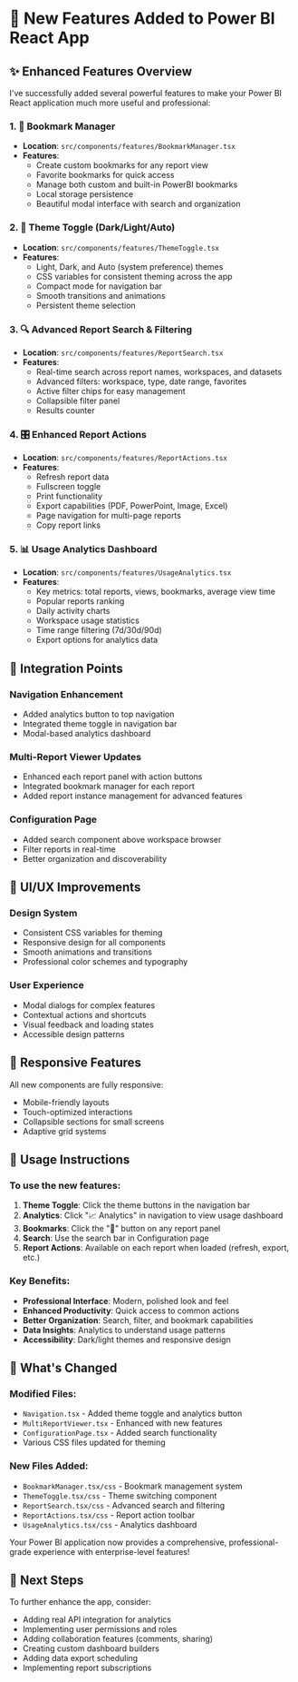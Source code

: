 # 🚀 New Features Added to Power BI React App

## ✨ Enhanced Features Overview

I've successfully added several powerful features to make your Power BI React application much more useful and professional:

### 1. 🔖 **Bookmark Manager**
- **Location**: `src/components/features/BookmarkManager.tsx`
- **Features**:
  - Create custom bookmarks for any report view
  - Favorite bookmarks for quick access
  - Manage both custom and built-in PowerBI bookmarks
  - Local storage persistence
  - Beautiful modal interface with search and organization

### 2. 🌙 **Theme Toggle (Dark/Light/Auto)**
- **Location**: `src/components/features/ThemeToggle.tsx`
- **Features**:
  - Light, Dark, and Auto (system preference) themes
  - CSS variables for consistent theming across the app
  - Compact mode for navigation bar
  - Smooth transitions and animations
  - Persistent theme selection

### 3. 🔍 **Advanced Report Search & Filtering**
- **Location**: `src/components/features/ReportSearch.tsx`
- **Features**:
  - Real-time search across report names, workspaces, and datasets
  - Advanced filters: workspace, type, date range, favorites
  - Active filter chips for easy management
  - Collapsible filter panel
  - Results counter

### 4. 🎛️ **Enhanced Report Actions**
- **Location**: `src/components/features/ReportActions.tsx`
- **Features**:
  - Refresh report data
  - Fullscreen toggle
  - Print functionality
  - Export capabilities (PDF, PowerPoint, Image, Excel)
  - Page navigation for multi-page reports
  - Copy report links

### 5. 📊 **Usage Analytics Dashboard**
- **Location**: `src/components/features/UsageAnalytics.tsx`
- **Features**:
  - Key metrics: total reports, views, bookmarks, average view time
  - Popular reports ranking
  - Daily activity charts
  - Workspace usage statistics
  - Time range filtering (7d/30d/90d)
  - Export options for analytics data

## 🔧 **Integration Points**

### Navigation Enhancement
- Added analytics button to top navigation
- Integrated theme toggle in navigation bar
- Modal-based analytics dashboard

### Multi-Report Viewer Updates
- Enhanced each report panel with action buttons
- Integrated bookmark manager for each report
- Added report instance management for advanced features

### Configuration Page
- Added search component above workspace browser
- Filter reports in real-time
- Better organization and discoverability

## 🎨 **UI/UX Improvements**

### Design System
- Consistent CSS variables for theming
- Responsive design for all components
- Smooth animations and transitions
- Professional color schemes and typography

### User Experience
- Modal dialogs for complex features
- Contextual actions and shortcuts
- Visual feedback and loading states
- Accessible design patterns

## 📱 **Responsive Features**

All new components are fully responsive:
- Mobile-friendly layouts
- Touch-optimized interactions
- Collapsible sections for small screens
- Adaptive grid systems

## 🚀 **Usage Instructions**

### To use the new features:

1. **Theme Toggle**: Click the theme buttons in the navigation bar
2. **Analytics**: Click "📈 Analytics" in navigation to view usage dashboard
3. **Bookmarks**: Click the "🔖" button on any report panel
4. **Search**: Use the search bar in Configuration page
5. **Report Actions**: Available on each report when loaded (refresh, export, etc.)

### Key Benefits:
- **Professional Interface**: Modern, polished look and feel
- **Enhanced Productivity**: Quick access to common actions
- **Better Organization**: Search, filter, and bookmark capabilities
- **Data Insights**: Analytics to understand usage patterns
- **Accessibility**: Dark/light themes and responsive design

## 🔄 **What's Changed**

### Modified Files:
- `Navigation.tsx` - Added theme toggle and analytics button
- `MultiReportViewer.tsx` - Enhanced with new features
- `ConfigurationPage.tsx` - Added search functionality
- Various CSS files updated for theming

### New Files Added:
- `BookmarkManager.tsx/css` - Bookmark management system
- `ThemeToggle.tsx/css` - Theme switching component
- `ReportSearch.tsx/css` - Advanced search and filtering
- `ReportActions.tsx/css` - Report action toolbar
- `UsageAnalytics.tsx/css` - Analytics dashboard

Your Power BI application now provides a comprehensive, professional-grade experience with enterprise-level features!

## 🎯 **Next Steps**

To further enhance the app, consider:
- Adding real API integration for analytics
- Implementing user permissions and roles
- Adding collaboration features (comments, sharing)
- Creating custom dashboard builders
- Adding data export scheduling
- Implementing report subscriptions
